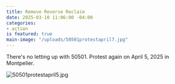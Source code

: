 ```yaml
---
title: Remove Reverse Reclaim
date: 2025-03-10 11:06:00 -04:00
categories:
- action
is featured: true
main-image: "/uploads/50501protestapril7.jpg"
---
```


There's no letting up with 50501.  Protest again on April 5, 2025 in Montpelier.

![50501protestapril5.jpg](/uploads/50501protestapril5.jpg)
